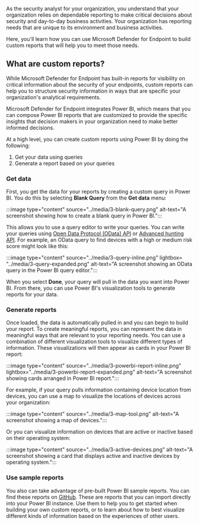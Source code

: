 As the security analyst for your organization, you understand that your organization relies on dependable reporting to make critical decisions about security and day-to-day business activities. Your organization has reporting needs that are unique to its environment and business activities.

Here, you'll learn how you can use Microsoft Defender for Endpoint to build custom reports that will help you to meet those needs.

## What are custom reports?

While Microsoft Defender for Endpoint has built-in reports for visibility on critical information about the security of your endpoints, custom reports can help you to structure security information in ways that are specific your organization's analytical requirements.

Microsoft Defender for Endpoint integrates Power BI, which means that you can compose Power BI reports that are customized to provide the specific insights that decision makers in your organization need to make better informed decisions.

At a high level, you can create custom reports using Power BI by doing the following:

1. Get your data using queries
1. Generate a report based on your queries

### Get data

First, you get the data for your reports by creating a custom query in Power BI. You do this by selecting **Blank Query** from the **Get data** menu:

:::image type="content" source="../media/3-blank-query.png" alt-text="A screenshot showing how to create a blank query in Power BI.":::

This allows you to use a query editor to write your queries. You can write your queries using [Open Data Protocol (OData) API](/microsoft-365/security/defender-endpoint/exposed-apis-odata-samples?view=o365-worldwide&preserve-view=true) or [Advanced hunting API](/microsoft-365/security/defender-endpoint/run-advanced-query-api?view=o365-worldwide&preserve-view=true). For example, an OData query to find devices with a high or medium risk score might look like this:

:::image type="content" source="../media/3-query-inline.png" lightbox= "../media/3-query-expanded.png" alt-text="A screenshot showing an OData query in the Power BI query editor.":::

When you select **Done**, your query will pull in the data you want into Power BI. From there, you can use Power BI's visualization tools to generate reports for your data.

### Generate reports

Once loaded, the data is automatically pulled in and you can begin to build your report. To create meaningful reports, you can represent the data in meaningful ways that are relevant to your reporting needs. You can use a combination of different visualization tools to visualize different types of information. These visualizations will then appear as cards in your Power BI report:

:::image type="content" source="../media/3-powerbi-report-inline.png" lightbox="../media/3-powerbi-report-expanded.png" alt-text="A screenshot showing cards arranged in Power BI report.":::

For example, if your query pulls information containing device location from devices, you can use a map to visualize the locations of devices across your organization:

:::image type="content" source="../media/3-map-tool.png" alt-text="A screenshot showing a map of devices.":::

Or you can visualize information on devices that are active or inactive based on their operating system:

:::image type="content" source="../media/3-active-devices.png" alt-text="A screenshot showing a card that displays active and inactive devices by operating system.":::

### Use sample reports

You also can take advantage of pre-built Power BI sample reports. You can find these reports on [GitHub](https://github.com/microsoft/MicrosoftDefenderForEndpoint-PowerBI). These are reports that you can import directly into your Power BI instance. Use them to help you to get started when building your own custom reports, or to learn about how to best visualize different kinds of information based on the experiences of other users.
